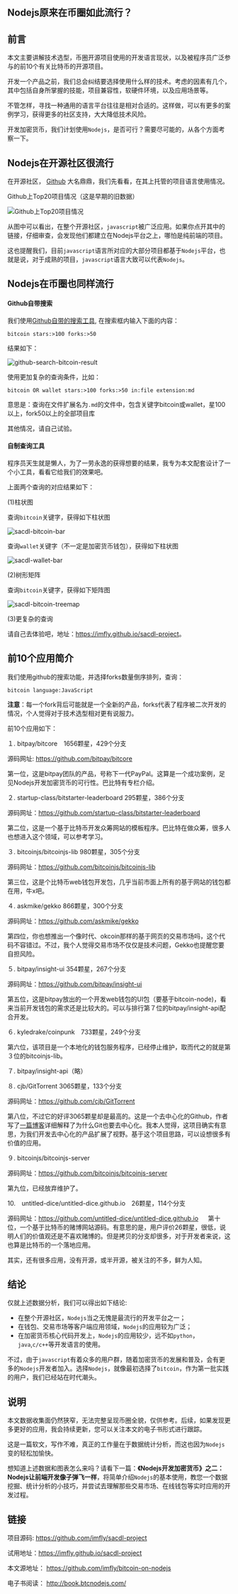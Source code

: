 Nodejs原来在币圈如此流行？
-------------------------


## 前言

本文主要讲解技术选型，币圈开源项目使用的开发语言现状，以及被程序员广泛参与的前10个有关比特币的开源项目。

开发一个产品之前，我们总会纠结要选择使用什么样的技术。考虑的因素有几个，其中包括自身所掌握的技能，项目兼容性，软硬件环境，以及应用场景等。

不管怎样，寻找一种通用的语言平台往往是相对合适的。这样做，可以有更多的案例学习，获得更多的社区支持，大大降低技术风险。

开发加密货币，我们计划使用`Nodejs`，是否可行？需要尽可能的，从各个方面考察一下。

## Nodejs在开源社区很流行

在开源社区， [Github][] 大名鼎鼎，我们先看看，在其上托管的项目语言使用情况。

Github上Top20项目情况（这是早期的旧数据）

![Github上Top20项目情况][]

从图中可以看出，在整个开源社区，`javascript`被广泛应用。如果你点开其中的链接，仔细审查，会发现他们都建立在Nodejs平台之上，哪怕是纯前端的项目。

这也提醒我们，目前`javascript`语言所对应的大部分项目都基于`Nodejs`平台，也就是说，对于成熟的项目，`javascript`语言大致可以代表`Nodejs`。

## Nodejs在币圈也同样流行

#### Github自带搜索

我们使用[Github自带的搜索工具][], 在搜索框内输入下面的内容：

```
bitcoin stars:>100 forks:>50
```

结果如下：

![github-search-bitcoin-result][]

使用更加复杂的查询条件，比如：

```
bitcoin OR wallet stars:>100 forks:>50 in:file extension:md
```

意思是：查询在文件扩展名为`.md`的文件中，包含关键字bitcoin或wallet，星100以上，fork50以上的全部项目库

其他情况，请自己试验。

#### 自制查询工具

程序员天生就是懒人，为了一劳永逸的获得想要的结果，我专为本文配套设计了一个小工具，看看它给我们的效果吧。

上面两个查询的对应结果如下：

(1)柱状图

查询`bitcoin`关键字，获得如下柱状图

![sacdl-bitcoin-bar][]

查询`wallet`关键字（不一定是加密货币钱包），获得如下柱状图

![sacdl-wallet-bar][]

(2)树形矩阵

查询`bitcoin`关键字，获得如下矩阵图

![sacdl-bitcoin-treemap][]

(3)更复杂的查询

请自己去体验吧，地址：<https://imfly.github.io/sacdl-project>。

## 前10个应用简介

我们使用github的搜索功能，并选择forks数量倒序排列，查询：

```
bitcoin language:JavaScript
```

**注意**：每一个fork背后可能就是一个全新的产品，forks代表了程序被二次开发的情况，个人觉得对于技术选型相对更有说服力。

前10个应用如下：

１. bitpay/bitcore　1656颗星，429个分支

源码网址: https://github.com/bitpay/bitcore

第一位，这是bitpay团队的产品，号称下一代PayPal。这算是一个成功案例，足见Nodejs开发加密货币的可行性。巴比特有专栏介绍。

２. startup-class/bitstarter-leaderboard 295颗星，386个分支

源码网址：https://github.com/startup-class/bitstarter-leaderboard

第二位，这是一个基于比特币开发众筹网站的模板程序。巴比特在做众筹，很多人也想进入这个领域，可以参考学习。

３. bitcoinjs/bitcoinjs-lib 980颗星，305个分支

源码网址：https://github.com/bitcoinjs/bitcoinjs-lib

第三位，这是个比特币web钱包开发包，几乎当前市面上所有的基于网站的钱包都在用，牛x吧。

４. askmike/gekko 866颗星，300个分支

源码网址：https://github.com/askmike/gekko

第四位，你也想推出一个像时代、okcoin那样的基于网页的交易市场吗，这个代码不容错过。不过，我个人觉得交易市场不仅仅是技术问题，Gekko也提醒您要自担风险。

５. bitpay/insight-ui 354颗星，267个分支

源码网址：https://github.com/bitpay/insight-ui

第五位，这是bitpay放出的一个开发web钱包的UI包（要基于bitcoin-node)，看来当前开发钱包的需求还是比较大的。可以与排行第７位的bitpay/insight-api配合开发。

６. kyledrake/coinpunk　733颗星，249个分支

第六位，该项目是一个本地化的钱包服务程序，已经停止维护，取而代之的就是第３位的bitcoinjs-lib。

７. bitpay/insight-api（略）

８. cjb/GitTorrent 3065颗星，133个分支

源码网址：https://github.com/cjb/GitTorrent

第八位，不过它的好评3065颗星却是最高的。这是一个去中心化的Github，作者写了[一篇博客][]详细解释了为什么Git也要去中心化。我本人觉得，这项目确实有意思，为我们开发去中心化的产品扩展了视野。基于这个项目思路，可以设想很多有价值的应用。

９. bitcoinjs/bitcoinjs-server

源码网址：https://github.com/bitcoinjs/bitcoinjs-server

第九位，已经放弃维护了。

10.　untitled-dice/untitled-dice.github.io　26颗星，114个分支

源码网址：https://github.com/untitled-dice/untitled-dice.github.io
　
第十位，一个基于比特币的赌博网站源码。有意思的是，用户评价26颗星，很低，说明人们的价值观还是不喜欢赌博的。但是拷贝的分支却很多，对于开发者来说，这也算是比特币的一个落地应用。

其实，还有很多应用，没有开源，或半开源，被关注的不多，鲜为人知。

## 结论

仅就上述数据分析，我们可以得出如下结论:

- 在整个开源社区，`Nodejs`当之无愧是最流行的开发平台之一；
- 在钱包、交易市场等客户端应用领域，`Nodejs`的应用较为广泛；
- 在加密货币核心代码开发上，`Nodejs`的应用较少，远不如`python`，`java`,`c/c++`等开发语言的使用。

不过，由于`javascript`有着众多的用户群，随着加密货币的发展和普及，会有更多的`Nodejs`开发者加入。选择`Nodejs`，就像最初选择了`bitcoin`，作为第一批实践的用户，我们已经站在时代潮头。

## 说明

本文数据收集面仍然狭窄，无法完整呈现币圈全貌，仅供参考。后续，如果发现更多更好的应用，我会持续更新，您可以关注本文的电子书形式进行跟踪。

这是一篇软文，写作不难，真正的工作量在于数据统计分析，而这也因为`Nodejs`变的轻松加愉快。

想知道上述数据和图表怎么来吗？请看下一篇：**《Nodejs开发加密货币》之二：Nodejs让前端开发像子弹飞一样**，将简单介绍`Nodejs`的基本使用，教您一个数据挖掘、统计分析的小技巧，并尝试去理解那些交易市场、在线钱包等实时应用的开发过程。

## 链接

项目源码: <https://github.com/imfly/sacdl-project>

试用地址：<https://imfly.github.io/sacdl-project>

本文源地址： https://github.com/imfly/bitcoin-on-nodejs

电子书阅读： http://book.btcnodejs.com/


[Github]: https://github.com
[Github自带的搜索工具]: https://github.com/search

[Github上Top20项目情况]: ../styles/images/1/top20-table.jpg
[github-search-bitcoin]: ../styles/images/1/github-search-bitcoin.jpg
[github-search-bitcoin-result]: ../styles/images/1/github-search-bitcoin-result.jpg
[sacdl-bitcoin-bar]: ../styles/images/1/sacdl-bitcoin-bar.jpg
[sacdl-wallet-bar]: ../styles/images/1/sacdl-wallet-bar.jpg
[sacdl-bitcoin-treemap]: ../styles/images/1/sacdl-bitcoin-treemap.jpg
[一篇博客]: http://blog.printf.net/articles/2015/05/29/announcing-gittorrent-a-decentralized-github/
